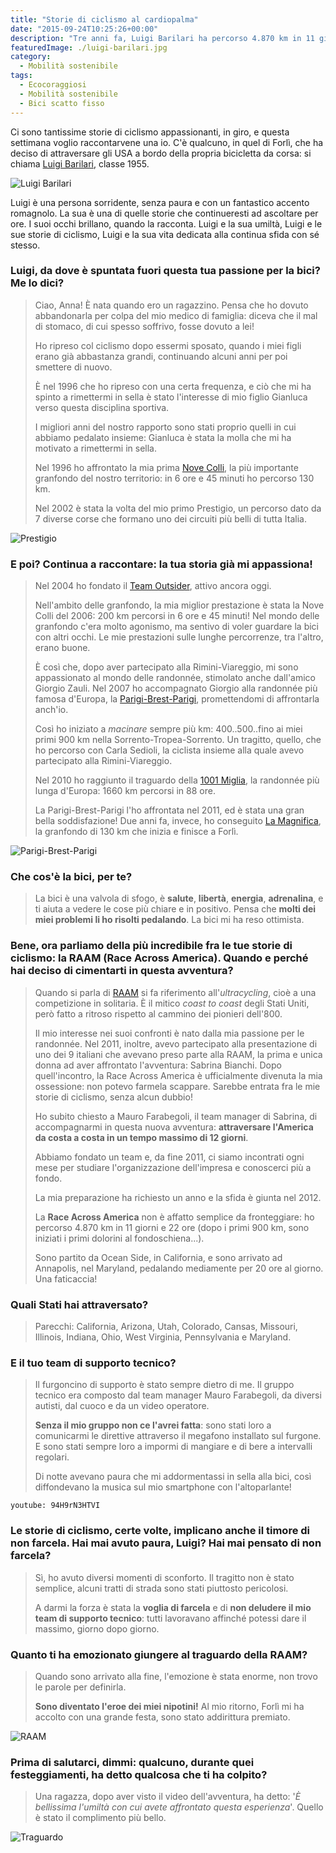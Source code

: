 ```yaml
---
title: "Storie di ciclismo al cardiopalma"
date: "2015-09-24T10:25:26+00:00"
description: "Tre anni fa, Luigi Barilari ha percorso 4.870 km in 11 giorni e 22 ore. Le sue sono storie di ciclismo, di amicizia e di sfide con sé stessi."
featuredImage: ./luigi-barilari.jpg
category:
  - Mobilità sostenibile
tags:
  - Ecocoraggiosi
  - Mobilità sostenibile
  - Bici scatto fisso
---
```


Ci sono tantissime storie di ciclismo appassionanti, in giro, e questa settimana voglio raccontarvene una io.
C'è qualcuno, in quel di Forlì, che ha deciso di attraversare gli USA a bordo della propria bicicletta da corsa: si chiama [Luigi Barilari](http://www.luigibarilari.it/wordpress/), classe 1955.

![Luigi Barilari](./luigi-barilari-2011.jpg)

Luigi è una persona sorridente, senza paura e con un fantastico accento romagnolo. La sua è una di quelle storie che continueresti ad ascoltare per ore. I suoi occhi brillano, quando la racconta.
Luigi e la sua umiltà, Luigi e le sue storie di ciclismo, Luigi e la sua vita dedicata alla continua sfida con sé stesso.

### Luigi, da dove è spuntata fuori questa tua passione per la bici? Me lo dici?

> Ciao, Anna! È nata quando ero un ragazzino. Pensa che ho dovuto abbandonarla per colpa del mio medico di famiglia: diceva che il mal di stomaco, di cui spesso soffrivo, fosse dovuto a lei!
>
> Ho ripreso col ciclismo dopo essermi sposato, quando i miei figli erano già abbastanza grandi, continuando alcuni anni per poi smettere di nuovo.
>
> È nel 1996 che ho ripreso con una certa frequenza, e ciò che mi ha spinto a rimettermi in sella è stato l'interesse di mio figlio Gianluca verso questa disciplina sportiva.
>
> I migliori anni del nostro rapporto sono stati proprio quelli in cui abbiamo pedalato insieme: Gianluca è stata la molla che mi ha motivato a rimettermi in sella.
>
> Nel 1996 ho affrontato la mia prima [Nove Colli](http://www.novecolli.it), la più importante granfondo del nostro territorio: in 6 ore e 45 minuti ho percorso 130 km.
>
> Nel 2002 è stata la volta del mio primo Prestigio, un percorso dato da 7 diverse corse che formano uno dei circuiti più belli di tutta Italia.

![Prestigio](./prestigio.jpg)

### E poi? Continua a raccontare: la tua storia già mi appassiona!

> Nel 2004 ho fondato il [Team Outsider](http://www.luigibarilari.it/TeamOutsiders_Storia.html), attivo ancora oggi.
>
> Nell'ambito delle granfondo, la mia miglior prestazione è stata la Nove Colli del 2006: 200 km percorsi in 6 ore e 45 minuti! Nel mondo delle granfondo c'era molto agonismo, ma sentivo di voler guardare la bici con altri occhi. Le mie prestazioni sulle lunghe percorrenze, tra l'altro, erano buone.
>
> È così che, dopo aver partecipato alla Rimini-Viareggio, mi sono appassionato al mondo delle randonnée, stimolato anche dall'amico Giorgio Zauli. Nel 2007 ho accompagnato Giorgio alla randonnée più famosa d'Europa, la [Parigi-Brest-Parigi](http://www.paris-brest-paris.org), promettendomi di affrontarla anch'io.
>
> Così ho iniziato a _macinare_ sempre più km: 400..500..fino ai miei primi 900 km nella Sorrento-Tropea-Sorrento. Un tragitto, quello, che ho percorso con Carla Sedioli, la ciclista insieme alla quale avevo partecipato alla Rimini-Viareggio.
>
> Nel 2010 ho raggiunto il traguardo della [1001 Miglia](http://www.1001migliaitalia.it), la randonnée più lunga d'Europa: 1660 km percorsi in 88 ore.
>
> La Parigi-Brest-Parigi l'ho affrontata nel 2011, ed è stata una gran bella soddisfazione! Due anni fa, invece, ho conseguito [La Magnifica](http://www.granfondolamagnifica.it), la granfondo di 130 km che inizia e finisce a Forlì.

![Parigi-Brest-Parigi](./parigi-brest.jpg)

### Che cos'è la bici, per te?

> La bici è una valvola di sfogo, è **salute**, **libertà**, **energia**, **adrenalina**, e ti aiuta a vedere le cose più chiare e in positivo. Pensa che **molti dei miei problemi li ho risolti pedalando**. La bici mi ha reso ottimista.

### Bene, ora parliamo della più incredibile fra le tue storie di ciclismo: la RAAM (Race Across America). Quando e perché hai deciso di cimentarti in questa avventura?

> Quando si parla di [RAAM](http://www.raceacrossamerica.org/raam/raam2.php?N_webcat_id=1) si fa riferimento all'_ultracycling_, cioè a una competizione in solitaria. È il mitico _coast to coast_ degli Stati Uniti, però fatto a ritroso rispetto al cammino dei pionieri dell'800.
>
> Il mio interesse nei suoi confronti è nato dalla mia passione per le randonnée. Nel 2011, inoltre, avevo partecipato alla presentazione di uno dei 9 italiani che avevano preso parte alla RAAM, la prima e unica donna ad aver affrontato l'avventura: Sabrina Bianchi. Dopo quell'incontro, la Race Across America è ufficialmente divenuta la mia ossessione: non potevo farmela scappare. Sarebbe entrata fra le mie storie di ciclismo, senza alcun dubbio!
>
> Ho subito chiesto a Mauro Farabegoli, il team manager di Sabrina, di accompagnarmi in questa nuova avventura: **attraversare l'America da costa a costa in un tempo massimo di 12 giorni**.
>
> Abbiamo fondato un team e, da fine 2011, ci siamo incontrati ogni mese per studiare l'organizzazione dell'impresa e conoscerci più a fondo.
>
> La mia preparazione ha richiesto un anno e la sfida è giunta nel 2012.
>
> La **Race Across America** non è affatto semplice da fronteggiare: ho percorso 4.870 km in 11 giorni e 22 ore (dopo i primi 900 km, sono iniziati i primi dolorini al fondoschiena...).
>
> Sono partito da Ocean Side, in California, e sono arrivato ad Annapolis, nel Maryland, pedalando mediamente per 20 ore al giorno. Una faticaccia!

### Quali Stati hai attraversato?

> Parecchi: California, Arizona, Utah, Colorado, Cansas, Missouri, Illinois, Indiana, Ohio, West Virginia, Pennsylvania e Maryland.

### E il tuo team di supporto tecnico?

> Il furgoncino di supporto è stato sempre dietro di me. Il gruppo tecnico era composto dal team manager Mauro Farabegoli, da diversi autisti, dal cuoco e da un video operatore.
>
> **Senza il mio gruppo non ce l'avrei fatta**: sono stati loro a comunicarmi le direttive attraverso il megafono installato sul furgone. E sono stati sempre loro a impormi di mangiare e di bere a intervalli regolari.
>
> Di notte avevano paura che mi addormentassi in sella alla bici, così diffondevano la musica sul mio smartphone con l'altoparlante!

`youtube: 94H9rN3HTVI`

### Le storie di ciclismo, certe volte, implicano anche il timore di non farcela. Hai mai avuto paura, Luigi? Hai mai pensato di non farcela?

> Sì, ho avuto diversi momenti di sconforto. Il tragitto non è stato semplice, alcuni tratti di strada sono stati piuttosto pericolosi.
>
> A darmi la forza è stata la **voglia di farcela** e di **non deludere il mio team di supporto tecnico**: tutti lavoravano affinché potessi dare il massimo, giorno dopo giorno.

### Quanto ti ha emozionato giungere al traguardo della RAAM?

> Quando sono arrivato alla fine, l'emozione è stata enorme, non trovo le parole per definirla.
>
> **Sono diventato l'eroe dei miei nipotini!** Al mio ritorno, Forlì mi ha accolto con una grande festa, sono stato addirittura premiato.

![RAAM](./raam-arrivo.jpg)

### Prima di salutarci, dimmi: qualcuno, durante quei festeggiamenti, ha detto qualcosa che ti ha colpito?

> Una ragazza, dopo aver visto il video dell'avventura, ha detto: '_È bellissima l'umiltà con cui avete affrontato questa esperienza_'. Quello è stato il complimento più bello.

![Traguardo](./traguardo.jpg)
